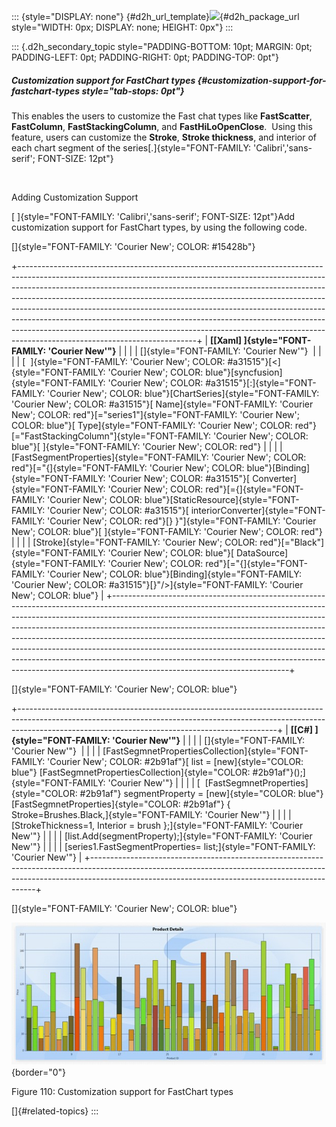 ::: {style="DISPLAY: none"}
[](ms-xhelp:///?Id=d2h_url_template){#d2h_url_template}![](!package_url!){#d2h_package_url style="WIDTH: 0px; DISPLAY: none; HEIGHT: 0px"}
:::

::: {.d2h_secondary_topic style="PADDING-BOTTOM: 10pt; MARGIN: 0pt; PADDING-LEFT: 0pt; PADDING-RIGHT: 0pt; PADDING-TOP: 0pt"}
##### Customization support for FastChart types {#customization-support-for-fastchart-types style="tab-stops: 0pt"}

This enables the users to customize the Fast chat types like **FastScatter**, **FastColumn**, **FastStackingColumn**, and **FastHiLoOpenClose**.  Using this feature, users can customize the **Stroke**, **Stroke thickness**, and interior of each chart segment of the series[.]{style="FONT-FAMILY: 'Calibri','sans-serif'; FONT-SIZE: 12pt"}

 

Adding Customization Support

[ ]{style="FONT-FAMILY: 'Calibri','sans-serif'; FONT-SIZE: 12pt"}Add customization support for FastChart types, by using the following code.

[]{style="FONT-FAMILY: 'Courier New'; COLOR: #15428b"} 

+--------------------------------------------------------------------------------------------------------------------------------------------------------------------------------------------------------------------------------------------------------------------------------------------------------------------------------------------------------------------------------------------------------------------------------------------------------------------------------------------------------------------------------------------------------------------------------------------------------------+
| **[\[Xaml\] ]{style="FONT-FAMILY: 'Courier New'"}**                                                                                                                                                                                                                                                                                                                                                                                                                                                                                                                                                          |
|                                                                                                                                                                                                                                                                                                                                                                                                                                                                                                                                                                                                              |
| []{style="FONT-FAMILY: 'Courier New'"}                                                                                                                                                                                                                                                                                                                                                                                                                                                                                                                                                                       |
|                                                                                                                                                                                                                                                                                                                                                                                                                                                                                                                                                                                                              |
| [  ]{style="FONT-FAMILY: 'Courier New'; COLOR: #a31515"}[\<]{style="FONT-FAMILY: 'Courier New'; COLOR: blue"}[syncfusion]{style="FONT-FAMILY: 'Courier New'; COLOR: #a31515"}[:]{style="FONT-FAMILY: 'Courier New'; COLOR: blue"}[ChartSeries]{style="FONT-FAMILY: 'Courier New'; COLOR: #a31515"}[ Name]{style="FONT-FAMILY: 'Courier New'; COLOR: red"}[=\"series1\"]{style="FONT-FAMILY: 'Courier New'; COLOR: blue"}[ Type]{style="FONT-FAMILY: 'Courier New'; COLOR: red"}[=\"FastStackingColumn\"]{style="FONT-FAMILY: 'Courier New'; COLOR: blue"}[ ]{style="FONT-FAMILY: 'Courier New'; COLOR: red"} |
|                                                                                                                                                                                                                                                                                                                                                                                                                                                                                                                                                                                                              |
| [FastSegmentProperties]{style="FONT-FAMILY: 'Courier New'; COLOR: red"}[=\"{]{style="FONT-FAMILY: 'Courier New'; COLOR: blue"}[Binding]{style="FONT-FAMILY: 'Courier New'; COLOR: #a31515"}[ Converter]{style="FONT-FAMILY: 'Courier New'; COLOR: red"}[={]{style="FONT-FAMILY: 'Courier New'; COLOR: blue"}[StaticResource]{style="FONT-FAMILY: 'Courier New'; COLOR: #a31515"}[ interiorConverter]{style="FONT-FAMILY: 'Courier New'; COLOR: red"}[} }\"]{style="FONT-FAMILY: 'Courier New'; COLOR: blue"}[ ]{style="FONT-FAMILY: 'Courier New'; COLOR: red"}                                              |
|                                                                                                                                                                                                                                                                                                                                                                                                                                                                                                                                                                                                              |
| [Stroke]{style="FONT-FAMILY: 'Courier New'; COLOR: red"}[=\"Black\"]{style="FONT-FAMILY: 'Courier New'; COLOR: blue"}[ DataSource]{style="FONT-FAMILY: 'Courier New'; COLOR: red"}[=\"{]{style="FONT-FAMILY: 'Courier New'; COLOR: blue"}[Binding]{style="FONT-FAMILY: 'Courier New'; COLOR: #a31515"}[}\"/\>]{style="FONT-FAMILY: 'Courier New'; COLOR: blue"}                                                                                                                                                                                                                                              |
+--------------------------------------------------------------------------------------------------------------------------------------------------------------------------------------------------------------------------------------------------------------------------------------------------------------------------------------------------------------------------------------------------------------------------------------------------------------------------------------------------------------------------------------------------------------------------------------------------------------+

[]{style="FONT-FAMILY: 'Courier New'; COLOR: blue"} 

+----------------------------------------------------------------------------------------------------------------------------------------------------------------------------------------------------------------------------+
| **[\[C#\] ]{style="FONT-FAMILY: 'Courier New'"}**                                                                                                                                                                          |
|                                                                                                                                                                                                                            |
| []{style="FONT-FAMILY: 'Courier New'"}                                                                                                                                                                                     |
|                                                                                                                                                                                                                            |
| [FastSegmnetPropertiesCollection]{style="FONT-FAMILY: 'Courier New'; COLOR: #2b91af"}[ list = [new]{style="COLOR: blue"} [FastSegmnetPropertiesCollection]{style="COLOR: #2b91af"}();]{style="FONT-FAMILY: 'Courier New'"} |
|                                                                                                                                                                                                                            |
| [  [FastSegmnetProperties]{style="COLOR: #2b91af"} segmentProperty = [new]{style="COLOR: blue"} [FastSegmnetProperties]{style="COLOR: #2b91af"} { Stroke=Brushes.Black,]{style="FONT-FAMILY: 'Courier New'"}               |
|                                                                                                                                                                                                                            |
| [StrokeThickness=1, Interior = brush };]{style="FONT-FAMILY: 'Courier New'"}                                                                                                                                               |
|                                                                                                                                                                                                                            |
| [list.Add(segmentProperty);]{style="FONT-FAMILY: 'Courier New'"}                                                                                                                                                           |
|                                                                                                                                                                                                                            |
| [series1.FastSegmentProperties= list;]{style="FONT-FAMILY: 'Courier New'"}                                                                                                                                                 |
+----------------------------------------------------------------------------------------------------------------------------------------------------------------------------------------------------------------------------+

[]{style="FONT-FAMILY: 'Courier New'; COLOR: blue"} 

![](ImagesExt/image81_114.jpg){border="0"}

Figure 110: Customization support for FastChart types

[]{#related-topics}
:::
